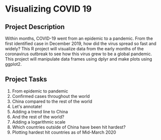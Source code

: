 # Visualizing COVID 19

## Project Description
Within months, COVID-19 went from an epidemic to a pandemic. From the first identified case in December 2019, how did the virus spread so fast and widely? This R project will visualize data from the early months of the coronavirus outbreak to see how this virus grew to be a global pandemic. This project will manipulate data frames using dplyr and make plots using ggplot2.

## Project Tasks
1. From epidemic to pandemic
2. Confirmed cases throughout the world
3. China compared to the rest of the world
4. Let's annotate!
5. Adding a trend line to China
6. And the rest of the world?
7. Adding a logarithmic scale
8. Which countries outside of China have been hit hardest?
9. Plotting hardest hit countries as of Mid-March 2020
